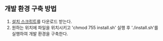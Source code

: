 ## 개발 환경 구축 방법
1. [설치 스크립트](https://github.com/19-1-skku-oss/2019-1-OSS-L3/raw/master/install.sh)를 다운로드 받는다.
2. 원하는 위치에 파일을 위치시키고 'chmod 755 install.sh' 실행 후 './install.sh'를 실행하여 개발 환경을 구축한다.




